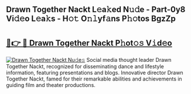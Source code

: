## Drawn Together Nackt L𝚎a𝚔ed N𝚞𝚍e - Part-0y8 Vi𝚍𝚎o L𝚎a𝚔s - H𝚘𝚝 O𝚗𝚕yf𝚊ns P𝚑𝚘tos BgzZp

# <h2><a href="http://kf8z99.oniu.top/?m=Drawn+Together+Nackt">🔗👉 🔴 Drawn Together Nackt P𝚑ot𝚘𝚜 V𝚒d𝚎o</a></h2>

[![Drawn Together Nackt Nu𝚍e𝚜](https://i.imgur.com/0qMVB7G.gif)](http://kf8z99.oniu.top/?m=Drawn+Together+Nackt)
Social media thought leader Drawn Together Nackt, recognized for disseminating dance and lifestyle information, featuring presentations and blogs. Innovative director Drawn Together Nackt, famed for their remarkable abilities and achievements in guiding film and theater productions.  
